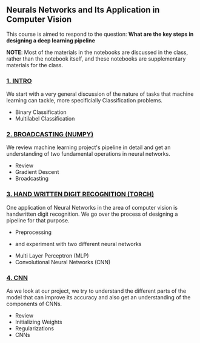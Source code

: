 ## Neurals Networks and Its Application in Computer Vision
This course is aimed to respond to the question: **What are the key steps in designing a deep learning pipeline**

**NOTE**: Most of the materials in the notebooks are discussed in the class, rather than the notebook itself, and these notebooks are supplementary materials for the class.

### [1. INTRO](https://github.com/Bourn23/CNN_Summer_Class/blob/master/nbs/1.%20Introduction%20to%20Neural%20Networks.ipynb)
We start with a very general discussion of the nature of tasks that machine learning can tackle, more specificially Classification problems.
- Binary Classification
- Multilabel Classification

### [2. BROADCASTING (NUMPY)](https://github.com/Bourn23/CNN_Summer_Class/blob/master/nbs/2.%20Broadcasting.ipynb)
We review machine learning project's pipeline in detail and get an understanding of two fundamental operations in neural networks.
- Review
- Gradient Descent
- Broadcasting

### [3. HAND WRITTEN DIGIT RECOGNITION (TORCH)](https://github.com/Bourn23/CNN_Summer_Class/blob/master/nbs/3.%20HODA%20-%20Digit%20Recognition%20with%20PyTorch.ipynb)
One application of Neural Networks in the area of computer vision is handwritten digit recognition. We go over the process of designing a pipeline for that purpose.
- Preprocessing
* and experiment with two different neural networks
- Multi Layer Perceptron (MLP)
- Convolutional Neural Networks (CNN)

### [4. CNN](https://github.com/Bourn23/CNN_Summer_Class/blob/master/nbs/4.%20CNN.ipynb)
As we look at our project, we try to understand the different parts of the model that can improve its accuracy and also get an understanding of the components of CNNs.
- Review
- Initializing Weights 
- Regularizations
- CNNs
